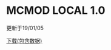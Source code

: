 # MCMOD LOCAL 1.0

更新于19/01/05

[下载(包含数据)](https://github.com/S2Lab/PublicStaticData/raw/master/McmodLocal1.0.zip)
